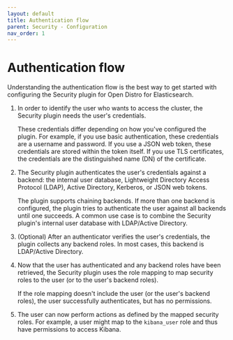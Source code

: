 ```yaml
---
layout: default
title: Authentication flow
parent: Security - Configuration
nav_order: 1
---
```


# Authentication flow

Understanding the authentication flow is the best way to get started with configuring the Security plugin for Open Distro for Elasticsearch.

1. In order to identify the user who wants to access the cluster, the Security plugin needs the user's credentials.

   These credentials differ depending on how you've configured the plugin. For example, if you use basic authentication, these credentials are a username and password. If you use a JSON web token, these credentials are stored within the token itself. If you use TLS certificates, the credentials are the distinguished name (DN) of the certificate.

2. The Security plugin authenticates the user's credentials against a backend: the internal user database, Lightweight Directory Access Protocol (LDAP), Active Directory, Kerberos, or JSON web tokens.

   The plugin supports chaining backends. If more than one backend is configured, the plugin tries to authenticate the user against all backends until one succeeds. A common use case is to combine the Security plugin's internal user database with LDAP/Active Directory.

3. (Optional) After an authenticator verifies the user's credentials, the plugin collects any backend roles. In most cases, this backend is LDAP/Active Directory.

4. Now that the user has authenticated and any backend roles have been retrieved, the Security plugin uses the role mapping to map security roles to the user (or to the user's backend roles).

   If the role mapping doesn't include the user (or the user's backend roles), the user successfully authenticates, but has no permissions.

5. The user can now perform actions as defined by the mapped security roles. For example, a user might map to the `kibana_user` role and thus have permissions to access Kibana.
